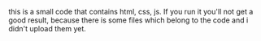 this is a small code that contains html, css, js. 
If you run it you'll not get a good result,
because there is some files which belong to the code 
and i didn't upload them yet.
